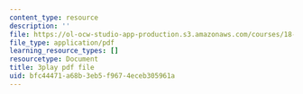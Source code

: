 ```yaml
---
content_type: resource
description: ''
file: https://ol-ocw-studio-app-production.s3.amazonaws.com/courses/18-01sc-single-variable-calculus-fall-2010/bfc44471a68b3eb5f9674eceb305961a_bnhIRhnBa1A.pdf
file_type: application/pdf
learning_resource_types: []
resourcetype: Document
title: 3play pdf file
uid: bfc44471-a68b-3eb5-f967-4eceb305961a
---
```

